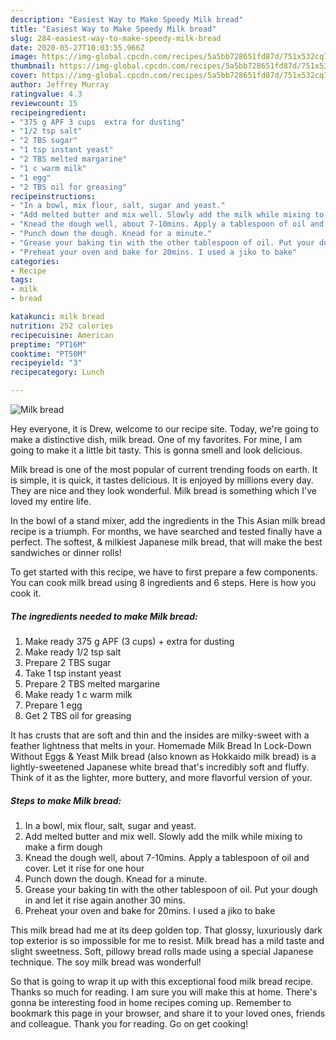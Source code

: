 ```yaml
---
description: "Easiest Way to Make Speedy Milk bread"
title: "Easiest Way to Make Speedy Milk bread"
slug: 284-easiest-way-to-make-speedy-milk-bread
date: 2020-05-27T10:03:55.966Z
image: https://img-global.cpcdn.com/recipes/5a5bb728651fd87d/751x532cq70/milk-bread-recipe-main-photo.jpg
thumbnail: https://img-global.cpcdn.com/recipes/5a5bb728651fd87d/751x532cq70/milk-bread-recipe-main-photo.jpg
cover: https://img-global.cpcdn.com/recipes/5a5bb728651fd87d/751x532cq70/milk-bread-recipe-main-photo.jpg
author: Jeffrey Murray
ratingvalue: 4.3
reviewcount: 15
recipeingredient:
- "375 g APF 3 cups  extra for dusting"
- "1/2 tsp salt"
- "2 TBS sugar"
- "1 tsp instant yeast"
- "2 TBS melted margarine"
- "1 c warm milk"
- "1 egg"
- "2 TBS oil for greasing"
recipeinstructions:
- "In a bowl, mix flour, salt, sugar and yeast."
- "Add melted butter and mix well. Slowly add the milk while mixing to make a firm dough"
- "Knead the dough well, about 7-10mins. Apply a tablespoon of oil and cover. Let it rise for one hour"
- "Punch down the dough. Knead for a minute."
- "Grease your baking tin with the other tablespoon of oil. Put your dough in and let it rise again another 30 mins."
- "Preheat your oven and bake for 20mins. I used a jiko to bake"
categories:
- Recipe
tags:
- milk
- bread

katakunci: milk bread 
nutrition: 252 calories
recipecuisine: American
preptime: "PT16M"
cooktime: "PT50M"
recipeyield: "3"
recipecategory: Lunch

---
```



![Milk bread](https://img-global.cpcdn.com/recipes/5a5bb728651fd87d/751x532cq70/milk-bread-recipe-main-photo.jpg)

Hey everyone, it is Drew, welcome to our recipe site. Today, we're going to make a distinctive dish, milk bread. One of my favorites. For mine, I am going to make it a little bit tasty. This is gonna smell and look delicious.

Milk bread is one of the most popular of current trending foods on earth. It is simple, it is quick, it tastes delicious. It is enjoyed by millions every day. They are nice and they look wonderful. Milk bread is something which I've loved my entire life.

In the bowl of a stand mixer, add the ingredients in the This Asian milk bread recipe is a triumph. For months, we have searched and tested finally have a perfect. The softest, &amp; milkiest Japanese milk bread, that will make the best sandwiches or dinner rolls!


To get started with this recipe, we have to first prepare a few components. You can cook milk bread using 8 ingredients and 6 steps. Here is how you cook it.

<!--inarticleads1-->

##### The ingredients needed to make Milk bread:

1. Make ready 375 g APF (3 cups) + extra for dusting
1. Make ready 1/2 tsp salt
1. Prepare 2 TBS sugar
1. Take 1 tsp instant yeast
1. Prepare 2 TBS melted margarine
1. Make ready 1 c warm milk
1. Prepare 1 egg
1. Get 2 TBS oil for greasing


It has crusts that are soft and thin and the insides are milky-sweet with a feather lightness that melts in your. Homemade Milk Bread In Lock-Down Without Eggs &amp; Yeast Milk bread (also known as Hokkaido milk bread) is a lightly-sweetened Japanese white bread that&#39;s incredibly soft and fluffy. Think of it as the lighter, more buttery, and more flavorful version of your. 

<!--inarticleads2-->

##### Steps to make Milk bread:

1. In a bowl, mix flour, salt, sugar and yeast.
1. Add melted butter and mix well. Slowly add the milk while mixing to make a firm dough
1. Knead the dough well, about 7-10mins. Apply a tablespoon of oil and cover. Let it rise for one hour
1. Punch down the dough. Knead for a minute.
1. Grease your baking tin with the other tablespoon of oil. Put your dough in and let it rise again another 30 mins.
1. Preheat your oven and bake for 20mins. I used a jiko to bake


This milk bread had me at its deep golden top. That glossy, luxuriously dark top exterior is so impossible for me to resist. Milk bread has a mild taste and slight sweetness. Soft, pillowy bread rolls made using a special Japanese technique. The soy milk bread was wonderful! 

So that is going to wrap it up with this exceptional food milk bread recipe. Thanks so much for reading. I am sure you will make this at home. There's gonna be interesting food in home recipes coming up. Remember to bookmark this page in your browser, and share it to your loved ones, friends and colleague. Thank you for reading. Go on get cooking!
